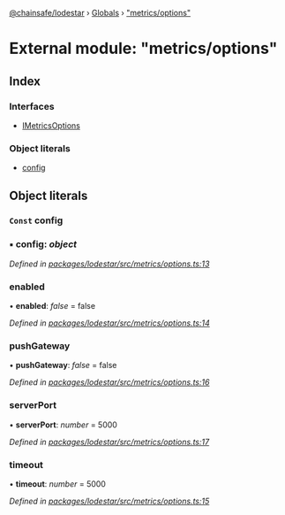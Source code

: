 [@chainsafe/lodestar](../README.md) › [Globals](../globals.md) › ["metrics/options"](_metrics_options_.md)

# External module: "metrics/options"

## Index

### Interfaces

* [IMetricsOptions](../interfaces/_metrics_options_.imetricsoptions.md)

### Object literals

* [config](_metrics_options_.md#const-config)

## Object literals

### `Const` config

### ▪ **config**: *object*

*Defined in [packages/lodestar/src/metrics/options.ts:13](https://github.com/ChainSafe/lodestar/blob/a47516d64/packages/lodestar/src/metrics/options.ts#L13)*

###  enabled

• **enabled**: *false* = false

*Defined in [packages/lodestar/src/metrics/options.ts:14](https://github.com/ChainSafe/lodestar/blob/a47516d64/packages/lodestar/src/metrics/options.ts#L14)*

###  pushGateway

• **pushGateway**: *false* = false

*Defined in [packages/lodestar/src/metrics/options.ts:16](https://github.com/ChainSafe/lodestar/blob/a47516d64/packages/lodestar/src/metrics/options.ts#L16)*

###  serverPort

• **serverPort**: *number* = 5000

*Defined in [packages/lodestar/src/metrics/options.ts:17](https://github.com/ChainSafe/lodestar/blob/a47516d64/packages/lodestar/src/metrics/options.ts#L17)*

###  timeout

• **timeout**: *number* = 5000

*Defined in [packages/lodestar/src/metrics/options.ts:15](https://github.com/ChainSafe/lodestar/blob/a47516d64/packages/lodestar/src/metrics/options.ts#L15)*

